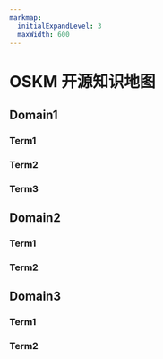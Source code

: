 ```yaml
---
markmap:
  initialExpandLevel: 3
  maxWidth: 600
---
```


# OSKM 开源知识地图 

## Domain1
### Term1
### Term2
### Term3

## Domain2
### Term1
### Term2

## Domain3
### Term1
### Term2

